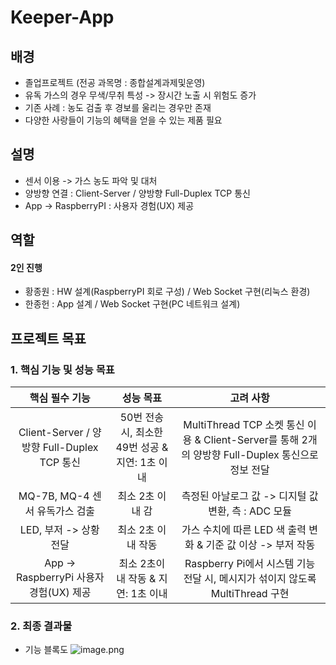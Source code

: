 # Keeper-App

## 배경
* 졸업프로젝트 (전공 과목명 : 종합설계과제및운영)
* 유독 가스의 경우 무색/무취 특성 -> 장시간 노출 시 위험도 증가
* 기존 사례 : 농도 검출 후 경보를 울리는 경우만 존재
* 다양한 사랑들이 기능의 혜택을 얻을 수 있는 제품 필요

## 설명
* 센서 이용 -> 가스 농도 파악 및 대처
* 양방향 연결 : Client-Server / 양방향 Full-Duplex TCP 통신
* App -> RaspberryPI : 사용자 경험(UX) 제공

## 역할
#### 2인 진행
* 황종원 : HW 설계(RaspberryPI 회로 구성) / Web Socket 구현(리눅스 환경)
* 한종헌 : App 설계 / Web Socket 구현(PC 네트워크 설계)

## 프로젝트 목표
### 1. 핵심 기능 및 성능 목표
|핵심 필수 기능|성능 목표|고려 사항|
|:---:|:---:|:---:|
|Client-Server / 양방향 Full-Duplex TCP 통신|50번 전송 시, 최소한 49번 성공 & 지연: 1초 이내|MultiThread TCP 소켓 통신 이용 & Client-Server를 통해 2개의 양방향 Full-Duplex 통신으로 정보 전달|
|MQ-7B, MQ-4 센서 유독가스 검출|최소 2초 이내 감|측정된 아날로그 값 -> 디지털 값 변환, 측 : ADC 모듈|
|LED, 부저 -> 상황 전달|최소 2초 이내 작동|가스 수치에 따른 LED 색 출력 변화 & 기준 값 이상 -> 부저 작동|
|App → RaspberryPi 사용자 경험(UX) 제공|최소 2초이내 작동 & 지연: 1초 이내|Raspberry Pi에서 시스템 기능 전달 시, 메시지가 섞이지 않도록 MultiThread 구현|

### 2. 최종 결과물
* 기능 블록도
![image.png](https://prod-files-secure.s3.us-west-2.amazonaws.com/f3126d18-5831-4067-9d49-ba1cbc36a5a9/92baeb96-168b-4225-aa1b-a457ca78fa83/image.png)


